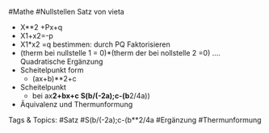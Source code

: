  #Mathe #Nullstellen Satz von vieta
  - X**2 +Px+q
  - X1+x2=-p
  - X1*x2 =q
 bestimmen: durch PQ
 Faktorisieren
  - (therm bei nullstelle 1 = 0)*(therm der bei nollstelle 2 =0) ....
 Quadratische Ergänzung
  - Scheitelpunkt form
    - (ax+b)**2+c
  - Scheitelpunkt
    - bei ax**2+bx+c
  S(b/(-2a);c-(b**2/4a))
  - Äquivalenz und Thermunformung

   Tags & Topics:
   #Satz
   #S(b/(-2a);c-(b**2/4a
   #Ergänzung
   #Thermunformung